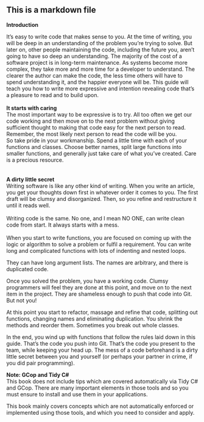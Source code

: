 ## This is a markdown file
<strong> Introduction </strong><br>

It’s easy to write code that makes sense to you. At the time of writing, you will be deep in an understanding of the problem you’re trying to solve. But later on, other people maintaining the code, including the future you, aren’t going to have so deep an understanding.
The majority of the cost of a software project is in long-term maintenance. As systems become more complex, they take more and more time for a developer to understand. The clearer the author can make the code, the less time others will have to spend understanding it, and the happier everyone will be. 
This guide will teach you how to write more expressive and intention revealing code that’s a pleasure to read and to build upon.
<br/><br/>
<strong> It starts with caring </strong> <br/>
The most important way to be expressive is to try. All too often we get our code working and then move on to the next problem without giving sufficient thought to making that code easy for the next person to read. Remember, the most likely next person to read the code will be you. 
<br/> So take pride in your workmanship. Spend a little time with each of your functions and classes. Choose better names, split large functions into smaller functions, and generally just take care of what you’ve created. Care is a precious resource.
<br/><br/> <br/> <strong> A dirty little secret </strong><br/>
Writing software is like any other kind of writing. When you write an article, you get your thoughts down first in whatever order it comes to you. The first draft will be clumsy and disorganized. Then, so you refine and restructure it until it reads well.
<br/> <br/> 
Writing code is the same. No one, and I mean NO ONE, can write clean code from start. It always starts with a mess. <br/> <br/>
When you start to write functions, you are focused on coming up with the logic or algorithm to solve a problem or fulfil a requirement. You can write long and complicated functions with lots of indenting and nested loops. <br/>

They can have long argument lists. The names are arbitrary, and there is duplicated code.<br/>

Once you solved the problem, you have a working code. Clumsy programmers will feel they are done at this point, and move on to the next item in the project. They are shameless enough to push that code into Git. But not you! <br/>

At this point you start to refactor, massage and refine that code, splitting out functions, changing names and eliminating duplication. You shrink the methods and reorder them. Sometimes you break out whole classes. <br/>

In the end, you wind up with functions that follow the rules laid down in this guide. That’s the code you push into Git. That’s the code you present to the team, while keeping your head up. The mess of a code beforehand is a dirty little secret between you and yourself (or perhaps your partner in crime, if you did pair programming). <br/>

<strong> Note: GCop and Tidy C# </strong><br>
This book does not include tips which are covered automatically via Tidy C# and GCop. There are many important elements in those tools and so you must ensure to install and use them in your applications.<br/>

This book mainly covers concepts which are not automatically enforced or implemented using those tools, and which you need to consider and apply.
